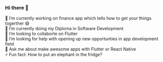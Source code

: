 ### Hi there 👋

🔭 I’m currently working on finance app which tells how to get your things togerther 😄<br/>
🌱 I’m currently doing my Diploma in Software Development<br/>
👯 I’m looking to collaborte on Flutter<br/>
🤔 I’m looking for help with opening up new opportunties in app development field<br/>
💬 Ask me about make awesome apps with Flutter or React Native<br/>
⚡ Fun fact: How to put an elephant in the fridge?<br/>

<!--
**profiteroles/profiteroles** is a ✨ _special_ ✨ repository because its `README.md` (this file) appears on your GitHub profile.

Here are some ideas to get you started:

- 🔭 I’m currently working on ...
- 🌱 I’m currently learning ...
- 👯 I’m looking to collaborate on ...
- 🤔 I’m looking for help with ...
- 💬 Ask me about ...
- 📫 How to reach me: ...
- 😄 Pronouns: ...
- ⚡ Fun fact: ...
-->
